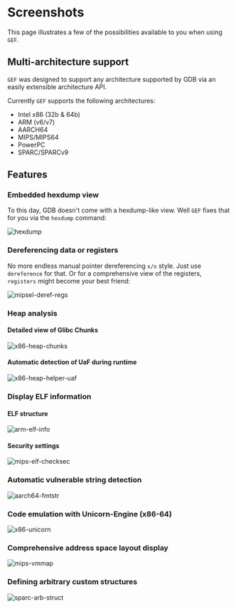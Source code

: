 # Screenshots

<!-- @import "[TOC]" {cmd="toc" depthFrom=1 depthTo=6 orderedList=false} -->


This page illustrates a few of the possibilities available to you when using `GEF`.

## Multi-architecture support

`GEF` was designed to support any architecture supported by GDB via an easily extensible architecture API.

Currently `GEF` supports the following architectures:

 - Intel x86 (32b & 64b)
 - ARM (v6/v7)
 - AARCH64
 - MIPS/MIPS64
 - PowerPC
 - SPARC/SPARCv9


## Features

### Embedded hexdump view

To this day, GDB doesn't come with a hexdump-like view. Well `GEF` fixes that for you via the `hexdump` command:

![hexdump](https://i.imgur.com/mJUq6T2.png)


### Dereferencing data or registers

No more endless manual pointer dereferencing `x/x` style. Just use `dereference` for that. Or for a comprehensive view of the registers, `registers` might become your best friend:

![mipsel-deref-regs](https://i.imgur.com/f5ZaWDC.png)


### Heap analysis

#### Detailed view of Glibc Chunks

![x86-heap-chunks](https://i.imgur.com/zBSTUHb.png)


#### Automatic detection of UaF during runtime

![x86-heap-helper-uaf](https://i.imgur.com/NfV5Cu9.png)


### Display ELF information

#### ELF structure

![arm-elf-info](https://i.imgur.com/qOL8CnL.png)


#### Security settings

![mips-elf-checksec](https://i.imgur.com/aanY2uK.png)


### Automatic vulnerable string detection

![aarch64-fmtstr](https://i.imgur.com/iF4l1R5.png)


### Code emulation with Unicorn-Engine (x86-64)

![x86-unicorn](https://i.imgur.com/emhEsol.png)



### Comprehensive address space layout display

![mips-vmmap](https://i.imgur.com/TbC1kNa.png)



### Defining arbitrary custom structures

![sparc-arb-struct](https://i.imgur.com/dEMUuP7.png)
